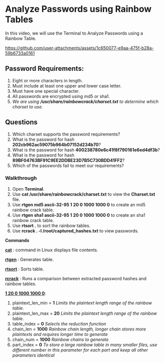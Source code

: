 # Analyze Passwords using Rainbow Tables

In this video, we will use the Terminal to Analyze Passwords using a Rainbow Table.



https://github.com/user-attachments/assets/1c650077-e9aa-475f-b28a-59b6733a0161



## Password Requirements:
1. Eight or more characters in length.
2. Must include at least one upper and lower case letter.
3. Must have one special character.
4. All passwords are encrypted using md5 or sha1.
5. *We are using **/usr/share/rainbowcrack/charset.txt** to determine which charset to use*.

## Questions
1. Which charset supports the password requirements?
2. What is the password for hash **202cb962ac59075b964b07152d234b70**?
3. What is the password for hash **400238780e6c41f8f790161e6ed4df3b**?
4. What is the password for hash **89BF04763BF91C9EE2DDBE23D7B5C730BDD41FF2**?
5. Which of the passwords fail to meet our requirements?

### Walkthrough

1. Open **Terminal**.
2. Use **cat /usr/share/rainbowcrack/charset.txt** to view the **Charset.txt** file.
3. Use **rtgen md5 ascii-32-95 1 20 0 1000 1000 0** to create an md5 rainbow crack table.
4. Use **rtgen sha1 ascii-32-95 1 20 0 1000 1000 0** to create an sha1 rainbow crack table.
5. Use **rtsort .** to sort the rainbow tables.
6. Use **rcrack . -l /root/captured_hashes.txt** to view passwords.

**Commands**

[**cat**](https://phoenixnap.com/kb/linux-cat-command)
: command in Linux displays file contents.

[**rtgen**](http://www.cs.csi.cuny.edu/~zhangx/papers/P_2018_Sarnoff_McMahon_Zhang.pdf)
: Generates table.

[**rtsort**](http://www.cs.csi.cuny.edu/~zhangx/papers/P_2018_Sarnoff_McMahon_Zhang.pdf)
: Sorts table.

[**rcrack**](http://www.cs.csi.cuny.edu/~zhangx/papers/P_2018_Sarnoff_McMahon_Zhang.pdf)
: Runs a comparison between extracted password hashes and rainbow tables.

[**1 20 0 1000 1000 0**](http://project-rainbowcrack.com/generate.htm):
1. plaintext_len_min = **1** *Limits the plaintext length range of the rainbow table*.
2. plaintext_len_max = **20** *Limits the plaintext length range of the rainbow table*.
3. table_index = **0** *Selects the reduction function*
4. chain_len = **1000** *Rainbow chain length, longer chain stores more plaintexts and requires longer time to generate*
5. chain_num = **1000** *Rainbow chains to generate*
6. part_index = **0** *To store a large rainbow table in many smaller files, use different number in this parameter for each part and keep all other parameters identical*

